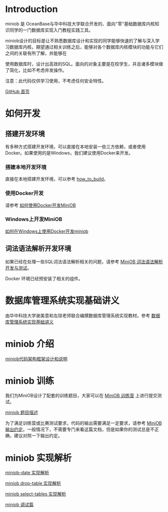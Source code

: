 # Introduction

miniob 是 OceanBase与华中科技大学联合开发的、面向"零"基础数据库内核知识同学的一门数据库实现入门教程实践工具。

miniob设计的目标是让不熟悉数据库设计和实现的同学能够快速的了解与深入学习数据库内核，期望通过相关训练之后，能够对各个数据库内核模块的功能与它们之间的关联有所了解，并能够在

使用数据库时，设计出高效的SQL。面向的对象主要是在校学生，并且诸多模块做了简化，比如不考虑并发操作。

注意：此代码仅供学习使用，不考虑任何安全特性。

  

[GitHub 首页](https://github.com/oceanbase/miniob)

  

# 如何开发

## 搭建开发环境

有多种方式搭建开发环境，可以直接在本地安装一些三方依赖，或者使用Docker。如果使用的是Windows，我们建议使用Docker来开发。

  

### 搭建本地开发环境

直接在本地搭建开发环境，可以参考 [how_to_build](docs/how_to_build.md)。

  

### 使用Docker开发

  

请参考 [如何使用Docker开发MiniOB](docs/how-to-dev-using-docker.md)

  

### Windows上开发MiniOB

  

[如何在Windows上使用Docker开发miniob](docs/how_to_dev_miniob_by_docker_on_windows.md)

  

## 词法语法解析开发环境

  

如果已经在处理一些SQL词法语法解析相关的问题，请参考 [MiniOB 词法语法解析开发与测试](docs/miniob-sql-parser.md)。

Docker 环境已经预安装了相关的组件。

  

# 数据库管理系统实现基础讲义

由华中科技大学谢美意和左琼老师联合编撰数据库管理系统实现教材。参考 [数据库管理系统实现基础讲义](docs/lectures/index.md)

  

# miniob 介绍

[miniob代码架构框架设计和说明](docs/miniob-introduction.md)

  

# miniob 训练

我们为MiniOB设计了配套的训练题目，大家可以在 [MiniOB 训练营](https://open.oceanbase.com/train?questionId=200001) 上进行提交测试。

  

[miniob 题目描述](docs/miniob_topics.md)

  

为了满足训练营或比赛测试要求，代码的输出需要满足一定要求，请参考 [MiniOB 输出约定](docs/miniob-output-convention.md)。一般情况下，不需要专门来看这篇文档，但是如果你的测试总是不正确，建议对照一下输出约定。

  

# miniob 实现解析

  

[miniob-date 实现解析](https://oceanbase-partner.github.io/lectures-on-dbms-implementation/miniob-date-implementation.html)

  

[miniob drop-table 实现解析](https://oceanbase-partner.github.io/lectures-on-dbms-implementation/miniob-drop-table-implementation.html)

  

[miniob select-tables 实现解析](https://oceanbase-partner.github.io/lectures-on-dbms-implementation/miniob-select-tables-implementation.html)

  

[miniob 调试篇](https://oceanbase-partner.github.io/lectures-on-dbms-implementation/miniob-how-to-debug.html)